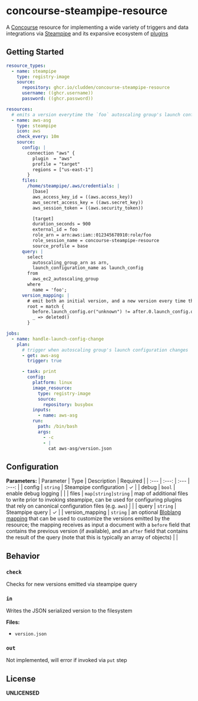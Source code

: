 # concourse-steampipe-resource
A [Concourse](https://concourse-ci.org/) resource for implementing a wide variety of triggers and data integrations via [Steampipe](https://steampipe.io/) and its expansive ecosystem of [plugins](https://hub.steampipe.io/plugins)

## Getting Started
```yaml
resource_types:
  - name: steampipe
    type: registry-image
    source:
      repository: ghcr.io/cludden/concourse-steampipe-resource
      username: ((ghcr.username))
      password: ((ghcr.password))

resources:
  # emits a version everytime the `foo` autoscaling group's launch configuration changes
  - name: aws-asg
    type: steampipe
    icon: aws
    check_every: 10m
    source:
      config: |
        connection "aws" {
          plugin  = "aws"
          profile = "target"
          regions = ["us-east-1"]
        }
      files:
        /home/steampipe/.aws/credentials: |
          [base]
          aws_access_key_id = ((aws.access_key))
          aws_secret_access_key = ((aws.secret_key))
          aws_session_token = ((aws.security_token))

          [target]
          duration_seconds = 900
          external_id = foo
          role_arn = arn:aws:iam::012345678910:role/foo
          role_session_name = concourse-steampipe-resource
          source_profile = base
      query: |
        select
          autoscaling_group_arn as arn,
          launch_configuration_name as launch_config
        from
          aws_ec2_autoscaling_group
        where
          name = 'foo';
      version_mapping: |
        # emit both an initial version, and a new version every time the launch configuration changes
        root = match {
          before.launch_config.or("unknown") != after.0.launch_config.or("unknown") => after.0
          _ => deleted()
        }

jobs:
  - name: handle-launch-config-change
    plan:
      # trigger when autoscaling group's launch configuration changes
      - get: aws-asg
        trigger: true

      - task: print
        config:
          platform: linux
          image_resource:
            type: registry-image
            source:
              repository: busybox
          inputs:
            - name: aws-asg
          run:
            path: /bin/bash
            args:
              - -c
              - |
                cat aws-asg/version.json
```

## Configuration

**Parameters:**
| Parameter | Type | Description | Required |
| :--- | :---: | :--- | :---: |
| config | `string` | Steampipe configuration | ✓ |
| debug | `bool` | enable debug logging | |
| files | `map[string]string` | map of additional files to write prior to invoking steampipe, can be used for configuring plugins that rely on canonical configuration files (e.g. `aws`) | |
| query | `string` | Steampipe query | ✓ |
| version_mapping | `string` | an optional [Bloblang mapping](https://www.benthos.dev/docs/guides/bloblang/about) that can be used to customize the versions emitted by the resource; the mapping receives as input a document with a `before` field that contains the previous version (if available), and an `after` field that contains the result of the query (note that this is typically an array of objects) | |

## Behavior

### `check`
Checks for new versions emitted via steampipe query

### `in`
Writes the JSON serialized version to the filesystem

**Files:**
- `version.json`

### `out`
Not implemented, will error if invoked via `put` step

## License
**UNLICENSED**
